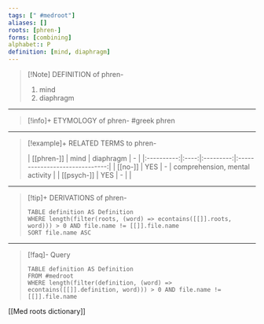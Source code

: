 ```yaml
---
tags: [" #medroot"]
aliases: []
roots: [phren-]
forms: [combining]
alphabet:: P
definition: [mind, diaphragm]
---
```

>[!Note] DEFINITION of phren-
>1. mind
>2. diaphragm
_____
>[!info]+ ETYMOLOGY of phren-
>#greek phren
_____
>[!example]+ RELATED TERMS to phren-
>
>| [[phren-]] | mind | diaphragm |               -                |
|:----------:|:----:|:---------:|:------------------------------:|
|  [[no-]]   | YES  |     -     | comprehension, mental activity |
| [[psych-]] | YES  |     -     |                                |
_____
>[!tip]+ DERIVATIONS of phren-
>```dataview
>TABLE definition AS Definition 
>WHERE length(filter(roots, (word) => econtains([[]].roots, word))) > 0 AND file.name != [[]].file.name
>SORT file.name ASC
>```
___
>[!faq]- Query
>```dataview
>TABLE definition AS Definition
>FROM #medroot
>WHERE length(filter(definition, (word) => econtains([[]].definition, word))) > 0 AND file.name != [[]].file.name
>```

[[Med roots dictionary]]